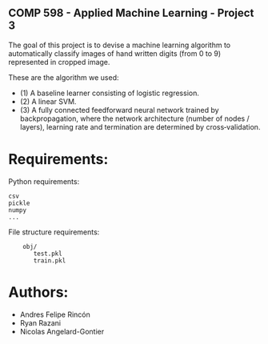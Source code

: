 ## COMP 598 - Applied Machine Learning - Project 3

The	goal of this project is to devise a	machine learning algorithm to automatically classify images of hand written digits (from 0 to 9) represented in cropped image.

These are the algorithm we used:
 - (1) A baseline learner consisting of logistic regression.
 - (2) A linear SVM.
 - (3) A fully connected feedforward neural network trained by backpropagation, where the network architecture (number of nodes / layers), learning rate and termination are determined by cross‐validation.


# Requirements:

Python requirements:

	csv
	pickle
	numpy
	...


File structure requirements:
```
	obj/
	   test.pkl
	   train.pkl
```

# Authors:
 - Andres Felipe Rincón
 - Ryan Razani
 - Nicolas Angelard-Gontier

